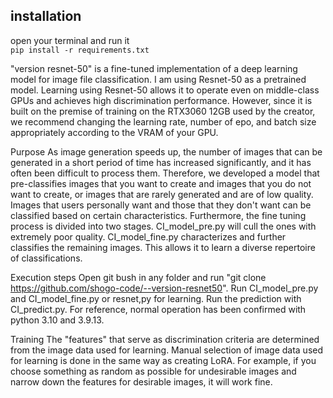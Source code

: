 ## installation  
open your terminal and run it  
`pip install -r requirements.txt`  


"version resnet-50" is a fine-tuned implementation of a deep learning model for image file classification. I am using Resnet-50 as a pretrained model. Learning using Resnet-50 allows it to operate even on middle-class GPUs and achieves high discrimination performance. However, since it is built on the premise of training on the RTX3060 12GB used by the creator, we recommend changing the learning rate, number of epo, and batch size appropriately according to the VRAM of your GPU.

Purpose
As image generation speeds up, the number of images that can be generated in a short period of time has increased significantly, and it has often been difficult to process them. Therefore, we developed a model that pre-classifies images that you want to create and images that you do not want to create, or images that are rarely generated and are of low quality. Images that users personally want and those that they don't want can be classified based on certain characteristics. Furthermore, the fine tuning process is divided into two stages. CI_model_pre.py will cull the ones with extremely poor quality. CI_model_fine.py characterizes and further classifies the remaining images. This allows it to learn a diverse repertoire of classifications.

Execution steps
Open git bush in any folder and run "git clone https://github.com/shogo-code/--version-resnet50". Run CI_model_pre.py and CI_model_fine.py or resnet,py for learning. Run the prediction with CI_predict.py. For reference, normal operation has been confirmed with python 3.10 and 3.9.13.

Training
The "features" that serve as discrimination criteria are determined from the image data used for learning. Manual selection of image data used for learning is done in the same way as creating LoRA. For example, if you choose something as random as possible for undesirable images and narrow down the features for desirable images, it will work fine.

